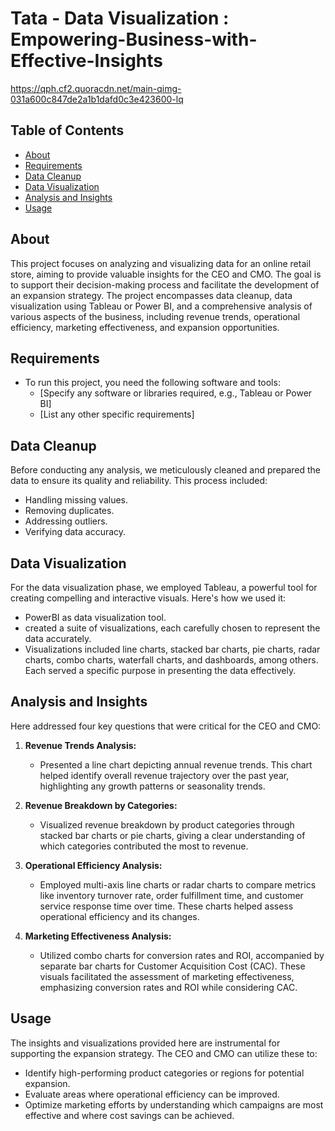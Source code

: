 # Tata - Data Visualization : Empowering-Business-with-Effective-Insights

https://qph.cf2.quoracdn.net/main-qimg-031a600c847de2a1b1dafd0c3e423600-lq

## Table of Contents

- [About](#about)
- [Requirements](#requirements)
- [Data Cleanup](#data-cleanup)
- [Data Visualization](#data-visualization)
- [Analysis and Insights](#analysis-and-insights)
- [Usage](#usage)


## About

This project focuses on analyzing and visualizing data for an online retail store, aiming to provide valuable insights for the CEO and CMO. The goal is to support their decision-making process and facilitate the development of an expansion strategy. The project encompasses data cleanup, data visualization using Tableau or Power BI, and a comprehensive analysis of various aspects of the business, including revenue trends, operational efficiency, marketing effectiveness, and expansion opportunities.

## Requirements

- To run this project, you need the following software and tools:
  - [Specify any software or libraries required, e.g., Tableau or Power BI]
  - [List any other specific requirements]

## Data Cleanup

Before conducting any analysis, we meticulously cleaned and prepared the data to ensure its quality and reliability. This process included:

- Handling missing values.
- Removing duplicates.
- Addressing outliers.
- Verifying data accuracy.

## Data Visualization

For the data visualization phase, we employed Tableau, a powerful tool for creating compelling and interactive visuals. Here's how we used it:

- PowerBI as  data visualization tool.
- created a suite of visualizations, each carefully chosen to represent the data accurately.
- Visualizations included line charts, stacked bar charts, pie charts, radar charts, combo charts, waterfall charts, and dashboards, among others. Each served a specific purpose in presenting the data effectively.

## Analysis and Insights

Here addressed four key questions that were critical for the CEO and CMO:

1. **Revenue Trends Analysis:**
   - Presented a line chart depicting annual revenue trends. This chart helped identify overall revenue trajectory over the past year, highlighting any growth patterns or seasonality trends.

2. **Revenue Breakdown by Categories:**
   - Visualized revenue breakdown by product categories through stacked bar charts or pie charts, giving a clear understanding of which categories contributed the most to revenue.

3. **Operational Efficiency Analysis:**
   - Employed multi-axis line charts or radar charts to compare metrics like inventory turnover rate, order fulfillment time, and customer service response time over time. These charts helped assess operational efficiency and its changes.

4. **Marketing Effectiveness Analysis:**
   - Utilized combo charts for conversion rates and ROI, accompanied by separate bar charts for Customer Acquisition Cost (CAC). These visuals facilitated the assessment of marketing effectiveness, emphasizing conversion rates and ROI while considering CAC.

## Usage

The insights and visualizations provided here are instrumental for supporting the expansion strategy. The CEO and CMO can utilize these to:

- Identify high-performing product categories or regions for potential expansion.
- Evaluate areas where operational efficiency can be improved.
- Optimize marketing efforts by understanding which campaigns are most effective and where cost savings can be achieved.

